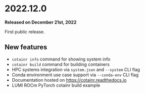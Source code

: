 # 2022.12.0

**Released on December 21st, 2022**

First public release.

## New features

- `cotainr info` command for showing system info
- `cotainr build` command for building containers
- HPC systems integration via `system.json` and `--system` CLI flag
- Conda environment use case support via `--conda-env` CLI flag
- Documentation hosted on https://cotainr.readthedocs.io
- LUMI ROCm PyTorch cotainr build example
